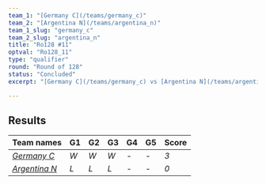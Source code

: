 ```yaml
---
team_1: "[Germany C](/teams/germany_c)"
team_2: "[Argentina N](/teams/argentina_n)"
team_1_slug: "germany_c"
team_2_slug: "argentina_n"
title: "Ro128 #11"
optval: "Ro128_11"
type: "qualifier"
round: "Round of 128"
status: "Concluded"
excerpt: "[Germany C](/teams/germany_c) vs [Argentina N](/teams/argentina_n)"

---
```

## Results

| Team names | G1 | G2 | G3 | G4 | G5 | Score |
| -- | -- | -- | -- | -- | -- | -- |
| *[Germany C](/teams/germany_c)* | *W* | *W* | *W* | *-* | *-* | *3* |
| *[Argentina N](/teams/argentina_n)* | *L* | *L* | *L* | *-* | *-* | *0* |
